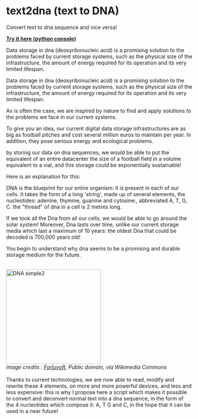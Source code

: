 # text2dna (text to DNA)
Convert text to dna sequence and vice versa!

<strong><a href='http://main.st4lwolf.org/tools/dna'>Try it here (python console)</a></strong>

Data storage in dna (deoxyribonucleic acid) is a promising solution to the problems faced by current storage systems, such as the physical size of the infrastructure, the amount of energy required for its operation and its very limited lifespan.

Data storage in dna (deoxyribonucleic acid) is a promising solution to the problems faced by current storage systems, such as the physical size of the infrastructure, the amount of energy required for its operation and its very limited lifespan.

As is often the case, we are inspired by nature to find and apply solutions to the problems we face in our current systems.

To give you an idea, our current digital data storage infrastructures are as big as football pitches and cost several million euros to maintain per year. In addition, they pose serious energy and ecological problems.

by storing our data on dna sequences, we would be able to put the equivalent of an entire datacenter the size of a football field in a volume equivalent to a vial, and this storage could be exponentially sustainable! 

Here is an explanation for this:

DNA is the blueprint for our entire organism: it is present in each of our cells. It takes the form of a long 'string', made up of several elements, the nucleotides: adenine, thymine, guanine and cytosine:, abbreviated A, T, G, C. the "thread" of dna in a cell is 2 metres long. 

If we took all the Dna from all our cells, we would be able to go around the solar system! Moreover, Dna lasts over time, unlike our current storage media which last a maximum of 10 years: the oldest Dna that could be decoded is 700,000 years old!

You begin to understand why dna seems to be a promising and durable storage medium for the future.


<br>
<a title="Forluvoft, Public domain, via Wikimedia Commons" href="https://commons.wikimedia.org/wiki/File:DNA_simple2.svg"><img width="256" alt="DNA simple2" src="https://upload.wikimedia.org/wikipedia/commons/thumb/f/fe/DNA_simple2.svg/256px-DNA_simple2.svg.png"></a>
<br><i>image credits : <a href="https://commons.wikimedia.org/wiki/File:DNA_simple2.svg">Forluvoft</a>, Public domain, via Wikimedia Commons</i><br>
<br>
Thanks to current technologies, we are now able to read, modify and rewrite these 4 elements, on more and more powerful devices, and less and less expensive: this is why I propose here a script which makes it possible to convert and deconvert normal text into a dna sequence, in the form of the 4 nucleotides which compose it: A, T G and C, in the hope that it can be used in a near future!
